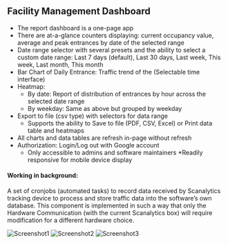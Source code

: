 
## Facility Management Dashboard
* The report dashboard is a one-page app
* There are at-a-glance counters displaying: current occupancy value, average and peak entrances by date of the selected range
* Date range selector with several presets and the ability to select a custom date range: Last 7 days (default), Last 30 days, Last week, This week, Last month, This month
* Bar Chart of Daily Entrance: Traffic trend of the (Selectable time interface)
* Heatmap: 
  - By date: Report of distribution of entrances by hour across the selected date range
  -  By weekday: Same as above but grouped by weekday
* Export to file (csv type) with selectors for data range
  - Supports the ability to Save to file (PDF, CSV, Excel) or Print data table and heatmaps
* All charts and data tables are refresh in-page without refresh
* Authorization: Login/Log out with Google account
  - Only accessible to admins and software maintainers
*Readily responsive for mobile device display

#### Working in background:
A set of cronjobs (automated tasks) to record data received by Scanalytics tracking device to process and store traffic data into the software’s own database. This component is implemented in such a way that only the Hardware Communication (with the current Scanalytics box) will require modification for a different hardware choice.


![Screenshot1](https://monosnap.com/file/vKeX2eaIHuXP6TLTkwWOnxOnXhsu6d.png)
![Screenshot2](https://monosnap.com/file/44ksWeVhymaklXmJknvrtaEebqYn2c.png)
![Screenshot3](https://monosnap.com/file/k8nwHWfuc95hsir9VfOglcaLMSoKrR.png)
